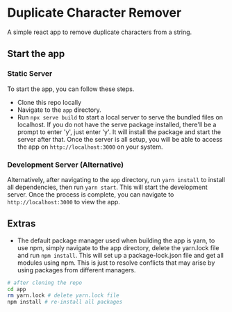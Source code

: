 # Duplicate Character Remover

A simple react app to remove duplicate characters from a string.
## Start the app
### Static Server
To start the app, you can follow these steps.
- Clone this repo locally
- Navigate to the `app` directory.
- Run `npx serve build` to start a local server to serve the bundled files on localhost. If you do not have the serve package installed, there'll be a prompt to enter 'y', just enter 'y'. It will install the package and start the server after that. Once the server is all setup, you will be able to access the app on `http://localhost:3000` on your system.
### Development Server (Alternative)
Alternatively, after navigating to the `app` directory, run `yarn install` to install all dependencies, then run `yarn start`. This will start the development server. Once the process is complete, you can navigate to `http://localhost:3000` to view the app.



## Extras
- The default package manager used when building the app is yarn, to use npm, simply navigate to the app directory, delete the yarn.lock file and run `npm install`. This will set up a package-lock.json file and get all modules using npm. This is just to resolve conflicts that may arise by using packages from different managers.
```bash
# after cloning the repo
cd app
rm yarn.lock # delete yarn.lock file
npm install # re-install all packages
```

